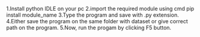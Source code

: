 1.Install python IDLE on your pc
2.import the required module using cmd pip install module_name
3.Type the program and save with .py extension.
4.Either save the program on the same folder with dataset or give correct path on the program.
5.Now, run the progam by clicking F5 button.
